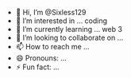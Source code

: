 - 👋 Hi, I’m @Sixless129
- 👀 I’m interested in ... coding 
- 🌱 I’m currently learning ... web 3
- 💞️ I’m looking to collaborate on ...
- 📫 How to reach me ... 
- 😄 Pronouns: ...
- ⚡ Fun fact: ...

<!---
Sixless129/Sixless129 is a ✨ special ✨ repository because its `README.md` (this file) appears on your GitHub profile.
You can click the Preview link to take a look at your changes.
--->
